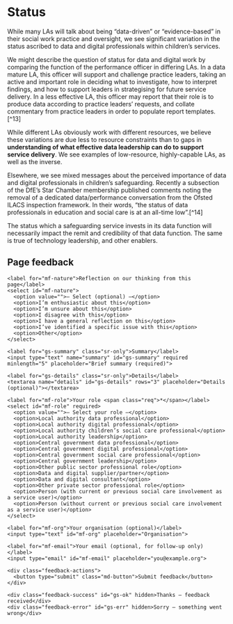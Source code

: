 # Status

While many LAs will talk about being “data-driven” or “evidence-based” in their social work practice and oversight, we see significant variation in the status ascribed to data and digital professionals within children’s services.

We might describe the question of status for data and digital work by comparing the function of the performance officer in differing LAs. In a data mature LA, this officer will support and challenge practice leaders, taking an active and important role in deciding what to investigate, how to interpret findings, and how to support leaders in strategising for future service delivery. In a less effective LA, this officer may report that their role is to produce data according to practice leaders’ requests, and collate commentary from practice leaders in order to populate report templates.[^13]

While different LAs obviously work with different resources, we believe these variations are due less to resource constraints than to gaps in **understanding of what effective data leadership can do to support service delivery**. We see examples of low-resource, highly-capable LAs, as well as the inverse.

Elsewhere, we see mixed messages about the perceived importance of data and digital professionals in children’s safeguarding. Recently a subsection of the DfE’s Star Chamber membership published comments noting the removal of a dedicated data/performance conversation from the Ofsted ILACS inspection framework. In their words, “the status of data professionals in education and social care is at an all-time low”.[^14]

The status which a safeguarding service invests in its data function will necessarily impact the remit and credibility of that data function. The same is true of technology leadership, and other enablers.


 

<!--- feedback form only below here -->
<div class="feedback-section feedback-compact" id="sheets">
  <h2>Page feedback</h2>
  <form id="gs-form">
    <input type="hidden" name="page" id="gs-page">
    <input type="text" name="hp_field" id="hp_field" style="display:none" tabindex="-1" autocomplete="off">

    <label for="mf-nature">Reflection on our thinking from this page</label>
    <select id="mf-nature">
      <option value="">— Select (optional) —</option>
      <option>I’m enthusiastic about this</option>
      <option>I’m unsure about this</option>
      <option>I disagree with this</option>
      <option>I have a general reflection on this</option>
      <option>I’ve identified a specific issue with this</option>
      <option>Other</option>
    </select>
    
    <label for="gs-summary" class="sr-only">Summary</label>
    <input type="text" name="summary" id="gs-summary" required minlength="5" placeholder="Brief summary (required)">

    <label for="gs-details" class="sr-only">Details</label>
    <textarea name="details" id="gs-details" rows="3" placeholder="Details (optional)"></textarea>

    <label for="mf-role">Your role <span class="req">*</span></label>
    <select id="mf-role" required>
      <option value="">— Select your role —</option>
      <option>Local authority data professional</option>
      <option>Local authority digital professional</option>
      <option>Local authority children’s social care professional</option>
      <option>Local authority leadership</option>
      <option>Central government data professional</option>
      <option>Central government digital professional</option>
      <option>Central government social care professional</option>
      <option>Central government leadership</option>
      <option>Other public sector professional role</option>
      <option>Data and digital supplier/partner</option>
      <option>Data and digital consultant</option>
      <option>Other private sector professional role</option>
      <option>Person (with current or previous social care involvement as a service user)</option>
      <option>Person (without current or previous social care involvement as a service user)</option>
    </select>

    <label for="mf-org">Your organisation (optional)</label>
    <input type="text" id="mf-org" placeholder="Organisation">

    <label for="mf-email">Your email (optional, for follow-up only)</label>
    <input type="email" id="mf-email" placeholder="you@example.org">

    <div class="feedback-actions">
      <button type="submit" class="md-button">Submit feedback</button>
    </div>

    <div class="feedback-success" id="gs-ok" hidden>Thanks — feedback received</div>
    <div class="feedback-error" id="gs-err" hidden>Sorry — something went wrong</div>
  </form>
</div>

